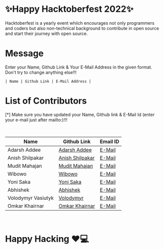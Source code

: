 <h1>✨Happy Hacktoberfest 2022✨</h1>
<p>Hacktoberfest is a yearly event whiich encourages not only programmers and coders but also non-technical background to contribute in open source and start their journey with open source.</p>
  
# Message
<p>Enter your Name, Github Link & Your E-Mail Address in the given format. Don't try to change anything else!!!</p>
<code>| Name | Github Link | E-Mail Address |</code> 

# List of Contributors
<p>[*] Make sure you have updated your Name, Github link & E-Mail Id (enter your e-mail just after mailto:)!!!</p>
<br>
  
| Name | Github Link | Email ID |
| ------|----------|---------- |
| Adarsh Addee | <a href="https://github.com/AdarshAddee">Adarsh Addee</a> | <a href="mailto:example@gmail.com">E-Mail</a> |
| Anish Shilpakar | <a href="https://github.com/juju2181">Anish Shilpakar</a> | <a href="mailto:contact@shilpakaranish.com.np">E-Mail</a> |
| Mudit Mahajan | <a href="https://github.com/muditmahajan21">Mudit Mahajan</a> | <a href="mailto:muditmahajan21@gmail.com">E-Mail</a> |
| Wibowo | <a href="https://github.com/bowouhuy">Wibowo</a> | <a href="mailto:bowouhuuy@gmail.com">E-Mail</a> |
| Yoni Saka | <a href="https://github.com/yonisaka">Yoni Saka</a> | <a href="mailto:yonisaka0@gmail.com">E-Mail</a> |
| Abhishek | <a href="https://github.com/Unseen-firebrand">Abhishek</a> | <a href="mailto:abhishek112001mishra@gmail.com">E-Mail</a> |
| Volodymyr Vasiutyk | <a href="https://github.com/vasvolodimir">Volodymyr</a> | <a href="mailto:volodymyr.vasiutyk@gmail.com">E-Mail</a> |
| Omkar Khairnar | <a href="https://github.com/Omkar-Khairnar">Omkar Khairnar</a> | <a href="mailto:omkarkhairnar9441gmail.com">E-Mail</a> |











<br>
<h1>
  Happy Hacking ❤💻
</h1>
